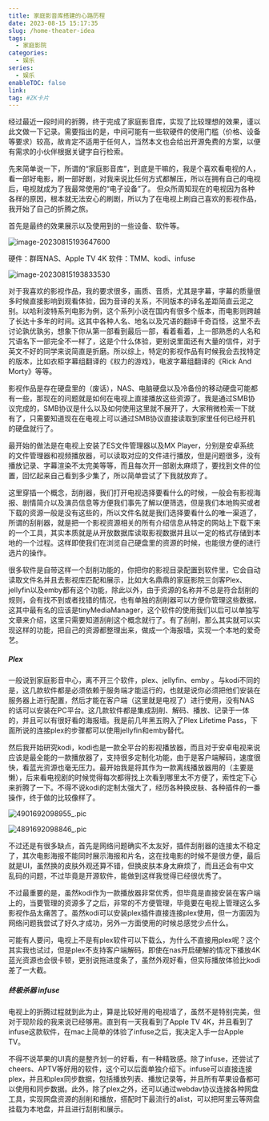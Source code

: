 ```yaml
---
title: 家庭影音库搭建的心路历程
date: 2023-08-15 15:17:35
slug: /home-theater-idea
tags:
  - 家庭影院
categories:
  - 娱乐
series:
  - 娱乐
enableTOC: false
link:
tag: #ZK卡片 
---
```


经过最近一段时间的折腾，终于完成了家庭影音库，实现了比较理想的效果，谨以此文做一下记录。需要指出的是，中间可能有一些软硬件的使用门槛（价格、设备等要求）较高，故肯定不适用于任何人，当然本文也会给出开源免费的方案，以便有需求的小伙伴根据关键字自行检索。

先来简单说一下，所谓的“家庭影音库”，到底是干嘛的，我是个喜欢看电视的人，看一部好电影，刷一部好剧，对我来说比任何方式都解压，所以在拥有自己的电视后，电视就成为了我最常使用的“电子设备”了。
但众所周知现在的电视因为各种各样的原因，根本就无法安心的刷剧，所以为了在电视上刷自己喜欢的影视作品，我开始了自己的折腾之旅。

首先是最终的效果展示以及使用到的一些设备、软件等。

![image-20230815193647600](https://kiwi4814-1256211473.cos.ap-nanjing.myqcloud.com/img/image-20230815193647600.webp)

硬件：群晖NAS、Apple TV 4K
软件：TMM、kodi、infuse

![image-20230815193833530](https://kiwi4814-1256211473.cos.ap-nanjing.myqcloud.com/img/image-20230815193833530.webp)

对于我喜欢的影视作品，我的要求很多，画质、音质，尤其是字幕，字幕的质量很多时候直接影响到观看体验，因为音译的关系，不同版本的译名差距简直云泥之别。以哈利波特系列电影为例，这个系列小说在国内有很多个版本，而电影则跨越了长达十多年的时间。这其中各种人名、地名以及咒语的翻译千奇百怪，这里不去讨论孰优孰劣，想象下你从第一部看到最后一部，看着看着，上一部熟悉的人名和咒语名下一部完全不一样了，这是个什么体验，更别说里面还有大量的信件，对于英文不好的同学来说简直是折磨。所以综上，特定的影视作品有时候我会去找特定的版本，比如衣柜字幕组翻译的《权力的游戏》，电波字幕组翻译的《Rick And Morty》等等。

影视作品是存在硬盘里的（废话），NAS、电脑硬盘以及冷备份的移动硬盘可能都有一些，那现在的问题就是如何在电视上直接播放这些资源了。我是通过SMB协议完成的，SMB协议是什么以及如何使用这里就不展开了，大家稍微检索一下就有了，只需要知道现在在电视上可以通过SMB协议直接读取到家里任何已经开机的硬盘就行了。

最开始的做法是在电视上安装了ES文件管理器以及MX Player，分别是安卓系统的文件管理器和视频播放器，可以读取对应的文件进行播放，但是问题很多，没有播放记录、字幕渲染不太完美等等，而且每次开一部剧太麻烦了，要找到文件的位置，回忆起来自己看到多少集了，所以简单尝试了下我就放弃了。

这里穿插一个概念，刮削器，我们打开电视选择要看什么的时候，一般会有影视海报、剧情简介以及演员信息等方便我们事先了解以便筛选，但是我们本地购买或者下载的资源一般是没有这些的，所以文件名就是我们选择要看什么的唯一渠道了，所谓的刮削器，就是把一个影视资源相关的所有介绍信息从特定的网站上下载下来的一个工具，其实本质就是从开放数据库读取影视数据并且以一定的格式存储到本地的一个过程。这样即使我们在浏览自己硬盘里的资源的时候，也能很方便的进行选片的操作。

很多软件是自带这样一个刮削功能的，你把你的影视目录配置到软件里，它会自动读取文件名并且去影视库匹配和展示，比如大名鼎鼎的家庭影院三剑客Plex、jellyfin以及emby都有这个功能，除此以外，由于资源的名称并不总是符合刮削的规则，会有找不到或者找错的情况，也有单独的刮削器可以方便你管理这些数据，这其中最有名的应该是tinyMediaManager，这个软件的使用我们以后可以单独写文章来介绍，这里只需要知道刮削这个概念就行了。有了刮削，那么其实就可以实现这样的功能，把自己的资源都整理出来，做成一个海报墙，实现一个本地的爱奇艺。

##### Plex

一般说到家庭影音中心，离不开三个软件，plex、jellyfin、emby 。与kodi不同的是，这几款软件都是必须依赖于服务端才能运行的，也就是说你必须把他们安装在服务器上进行配置，然后才能在客户端（这里就是电视了）进行使用，没有NAS的话可以安装在PC平台。这几款软件都是集成刮削、解码、播放、记录于一体的，并且可以有很好看的海报墙。我是前几年黑五购入了Plex Lifetime Pass，下面所说的连接plex的步骤都可以使用jellyfin和emby替代。

然后我开始研究kodi，kodi也是一款全平台的影视播放器，而且对于安卓电视来说应该是最全能的一款播放器了，支持很多定制化功能，由于是客户端解码，速度很快，看蓝光资源也毫无压力。最开始我是将其作为一款离线播放器用的（主要是懒），后来看电视剧的时候觉得每次都得找上次看到哪里太不方便了，索性定下心来折腾了一下。不得不说kodi的定制太强大了，经历各种换皮肤、各种插件的一番操作，终于做的比较像样了。

![4901692098955_.pic](https://kiwi4814-1256211473.cos.ap-nanjing.myqcloud.com/img/4901692098955_.pic.webp)

![4891692098846_.pic](https://kiwi4814-1256211473.cos.ap-nanjing.myqcloud.com/img/4891692098846_.pic.webp)

不过还是有很多缺点，首先是网络问题确实不太友好，插件刮削器的连接太不稳定了，其次电影海报不能同时展示海报和片名，这在找电影的时候不是很方便，最后就是UI，虽然换的皮肤外观还算不错，但换皮肤本身太麻烦了，而且还会有中文乱码的问题，不过毕竟是开源软件，能做到这样我觉得已经很优秀了。

不过最重要的是，虽然kodi作为一款播放器非常优秀，但毕竟是直接安装在客户端上的，当要管理的资源多了之后，非常的不方便管理，毕竟要在电视上管理这么多影视作品太痛苦了。虽然kodi可以安装plex插件直接连接plex使用，但一方面因为网络问题我尝试了好久才成功，另外一方面使用的时候总感觉少点什么。

可能有人要问，电视上不是有plex软件可以下载么，为什么不直接用plex呢？这个其实我也试过，但是plex不支持客户端解码，即使在nas开启硬解的情况下播放4K蓝光资源也会很卡顿，更别说拖进度条了，虽然外观好看，但实际播放体验比kodi差了一大截。

##### 终极杀器 infuse

电视上的折腾过程就到此为止，算是比较好用的电视墙了，虽然不是特别完美，但对于现阶段的我来说已经够用。直到有一天我看到了Apple TV 4K，并且看到了infuse这款软件，在mac上简单的体验了infuse之后，我决定入手一台Apple TV。

不得不说苹果的UI真的是整齐划一的好看，有一种精致感。除了infuse，还尝试了cheers、APTV等好用的软件，这个可以后面单独介绍下。infuse可以直接连接plex，并且和plex同步数据，包括播放列表、播放记录等，并且所有苹果设备都可以使用和同步数据。此外，除了plex之外，还可以通过webdav协议连接各种网盘工具，实现网盘资源的刮削和播放，搭配时下最流行的alist，可以把阿里云等网盘挂载为本地盘，并且进行刮削和展示。





